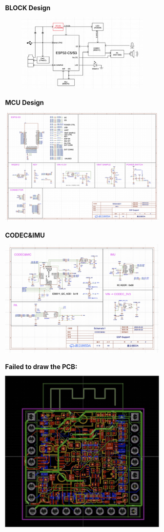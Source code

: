 ## BLOCK Design

<div style="text-align: center;">
  <img src="../../Img/log_img/week2/BLOCK.jpg" width="400">
</div>

## MCU Design

<div style="text-align: center;">
  <img src="../../Img/log_img/week2/MCU.jpg" width="600">
</div>

## CODEC&IMU

<div style="text-align: center;">
  <img src="../../Img/log_img/week2/CODEC_IMU.jpg" width="600">
</div>

## Failed to draw the PCB:

<div style="text-align: center;">
  <img src="../../Img/log_img/week2/Shit.jpg" width="600">
</div>